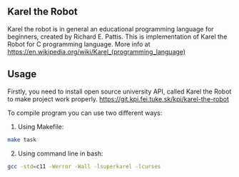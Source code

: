## Karel the Robot

Karel the robot is in general an educational programming language for beginners,
created by Richard E. Pattis. This is implementation of Karel the Robot for C
programming language. More info at https://en.wikipedia.org/wiki/Karel_(programming_language)


## Usage

Firstly, you need to install open source university API, called Karel the Robot to make project work properly.
https://git.kpi.fei.tuke.sk/kpi/karel-the-robot

To compile program you can use two different ways:
1.  Using Makefile:
```bash
make task
```
2.  Using command line in bash:
```bash
gcc -std=c11 -Werror -Wall -lsuperkarel -lcurses
```
